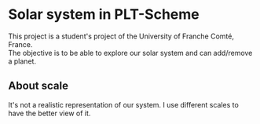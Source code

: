 # Solar system in PLT-Scheme

This project is a student's project of the University of Franche Comté, France.  
The objective is to be able to explore our solar system and can add/remove a planet.  

## About scale

It's not a realistic representation of our system. I use different scales to have the better view of it.  

